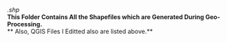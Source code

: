 *.shp*
<br/>
**This Folder Contains All the Shapefiles which are Generated During Geo-Processing.**
<br/>
** Also, QGIS Files I Editted also are listed above.**
